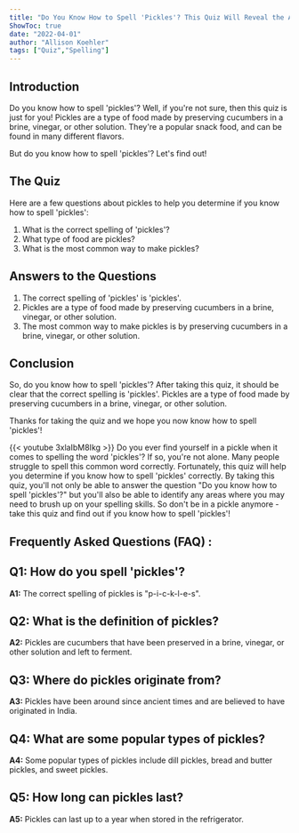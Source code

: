 ```yaml
---
title: "Do You Know How to Spell 'Pickles'? This Quiz Will Reveal the Answer!"
ShowToc: true 
date: "2022-04-01"
author: "Allison Koehler" 
tags: ["Quiz","Spelling"]
---
```

## Introduction

Do you know how to spell 'pickles'? Well, if you're not sure, then this quiz is just for you! Pickles are a type of food made by preserving cucumbers in a brine, vinegar, or other solution. They're a popular snack food, and can be found in many different flavors.

But do you know how to spell 'pickles'? Let's find out!

## The Quiz

Here are a few questions about pickles to help you determine if you know how to spell 'pickles':

1. What is the correct spelling of 'pickles'?
2. What type of food are pickles?
3. What is the most common way to make pickles?

## Answers to the Questions

1. The correct spelling of 'pickles' is 'pickles'.
2. Pickles are a type of food made by preserving cucumbers in a brine, vinegar, or other solution.
3. The most common way to make pickles is by preserving cucumbers in a brine, vinegar, or other solution.

## Conclusion

So, do you know how to spell 'pickles'? After taking this quiz, it should be clear that the correct spelling is 'pickles'. Pickles are a type of food made by preserving cucumbers in a brine, vinegar, or other solution. 

Thanks for taking the quiz and we hope you now know how to spell 'pickles'!

{{< youtube 3xlaIbM8Ikg >}} 
Do you ever find yourself in a pickle when it comes to spelling the word 'pickles'? If so, you're not alone. Many people struggle to spell this common word correctly. Fortunately, this quiz will help you determine if you know how to spell 'pickles' correctly. By taking this quiz, you'll not only be able to answer the question "Do you know how to spell 'pickles'?" but you'll also be able to identify any areas where you may need to brush up on your spelling skills. So don't be in a pickle anymore - take this quiz and find out if you know how to spell 'pickles'!

## Frequently Asked Questions (FAQ) :
## Q1: How do you spell 'pickles'? 
**A1:** The correct spelling of pickles is "p-i-c-k-l-e-s".

## Q2: What is the definition of pickles? 
**A2:** Pickles are cucumbers that have been preserved in a brine, vinegar, or other solution and left to ferment.

## Q3: Where do pickles originate from? 
**A3:** Pickles have been around since ancient times and are believed to have originated in India.

## Q4: What are some popular types of pickles? 
**A4:** Some popular types of pickles include dill pickles, bread and butter pickles, and sweet pickles.

## Q5: How long can pickles last? 
**A5:** Pickles can last up to a year when stored in the refrigerator.






